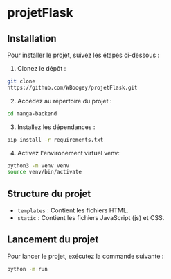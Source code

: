 # projetFlask

## Installation

Pour installer le projet, suivez les étapes ci-dessous :

1. Clonez le dépôt :
  ```bash
  git clone
  https://github.com/WBoogey/projetFlask.git
  ```
2. Accédez au répertoire du projet :
  ```bash
  cd manga-backend
  ```
3. Installez les dépendances :
  ```bash
  pip install -r requirements.txt
  ```
4. Activez l'environement virtuel venv:
  ```bash
  python3 -m venv venv
  source venv/bin/activate
  ```

## Structure du projet

- `templates` : Contient les fichiers HTML.
- `static` : Contient les fichiers JavaScript (js) et CSS.

## Lancement du projet

Pour lancer le projet, exécutez la commande suivante :
```bash
python -m run
```
